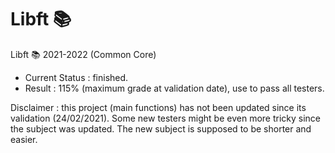 # Libft 📚
Libft 📚 2021-2022 (Common Core)

- Current Status	: finished.
- Result			: 115% (maximum grade at validation date), use to pass all testers.

Disclaimer : this project (main functions) has not been updated since its validation (24/02/2021).
Some new testers might be even more tricky since the subject was updated.
The new subject is supposed to be shorter and easier.
